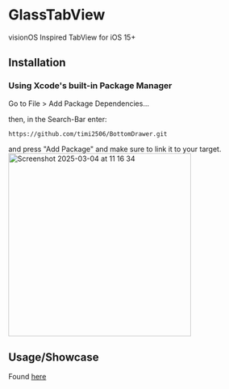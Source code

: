 # GlassTabView
visionOS Inspired TabView for iOS 15+

## Installation
### Using Xcode's built-in Package Manager 
Go to File > Add Package Dependencies...

then, in the Search-Bar enter: 

```https://github.com/timi2506/BottomDrawer.git``` 

and press "Add Package" and make sure to link it to your target.
<img width="362" alt="Screenshot 2025-03-04 at 11 16 34" src="https://github.com/user-attachments/assets/8b3672b9-9345-4d6b-9b0d-26d03bd189c7" />


## Usage/Showcase
Found [here](https://gist.github.com/timi2506/b5c34c65f88f71f93f14fceab1bf3f00)
